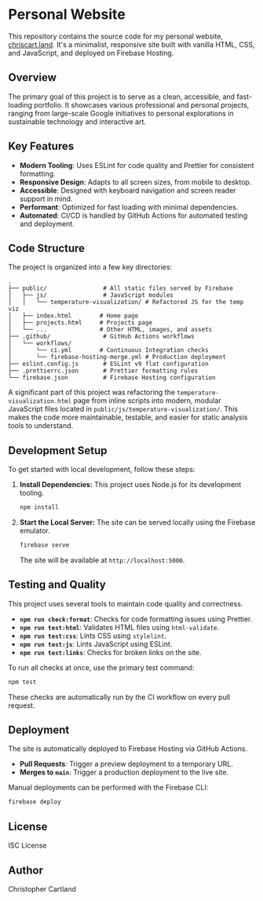 # Personal Website

This repository contains the source code for my personal website, [chriscart.land](https://chriscart.land). It's a minimalist, responsive site built with vanilla HTML, CSS, and JavaScript, and deployed on Firebase Hosting.

## Overview

The primary goal of this project is to serve as a clean, accessible, and fast-loading portfolio. It showcases various professional and personal projects, ranging from large-scale Google initiatives to personal explorations in sustainable technology and interactive art.

## Key Features

- **Modern Tooling**: Uses ESLint for code quality and Prettier for consistent formatting.
- **Responsive Design**: Adapts to all screen sizes, from mobile to desktop.
- **Accessible**: Designed with keyboard navigation and screen reader support in mind.
- **Performant**: Optimized for fast loading with minimal dependencies.
- **Automated**: CI/CD is handled by GitHub Actions for automated testing and deployment.

## Code Structure

The project is organized into a few key directories:

```
.
├── public/                # All static files served by Firebase
│   ├── js/                # JavaScript modules
│   │   └── temperature-visualization/ # Refactored JS for the temp viz
│   ├── index.html        # Home page
│   ├── projects.html     # Projects page
│   └── ...               # Other HTML, images, and assets
├── .github/               # GitHub Actions workflows
│   └── workflows/
│       └── ci.yml        # Continuous Integration checks
│       └── firebase-hosting-merge.yml # Production deployment
├── eslint.config.js       # ESLint v9 flat configuration
├── .prettierrc.json       # Prettier formatting rules
└── firebase.json          # Firebase Hosting configuration
```

A significant part of this project was refactoring the `temperature-visualization.html` page from inline scripts into modern, modular JavaScript files located in `public/js/temperature-visualization/`. This makes the code more maintainable, testable, and easier for static analysis tools to understand.

## Development Setup

To get started with local development, follow these steps:

1.  **Install Dependencies:**
    This project uses Node.js for its development tooling.

    ```bash
    npm install
    ```

2.  **Start the Local Server:**
    The site can be served locally using the Firebase emulator.

    ```bash
    firebase serve
    ```

    The site will be available at `http://localhost:5000`.

## Testing and Quality

This project uses several tools to maintain code quality and correctness.

- **`npm run check:format`**: Checks for code formatting issues using Prettier.
- **`npm run test:html`**: Validates HTML files using `html-validate`.
- **`npm run test:css`**: Lints CSS using `stylelint`.
- **`npm run test:js`**: Lints JavaScript using ESLint.
- **`npm run test:links`**: Checks for broken links on the site.

To run all checks at once, use the primary test command:

```bash
npm test
```

These checks are automatically run by the CI workflow on every pull request.

## Deployment

The site is automatically deployed to Firebase Hosting via GitHub Actions.

- **Pull Requests**: Trigger a preview deployment to a temporary URL.
- **Merges to `main`**: Trigger a production deployment to the live site.

Manual deployments can be performed with the Firebase CLI:

```bash
firebase deploy
```

## License

ISC License

## Author

Christopher Cartland
